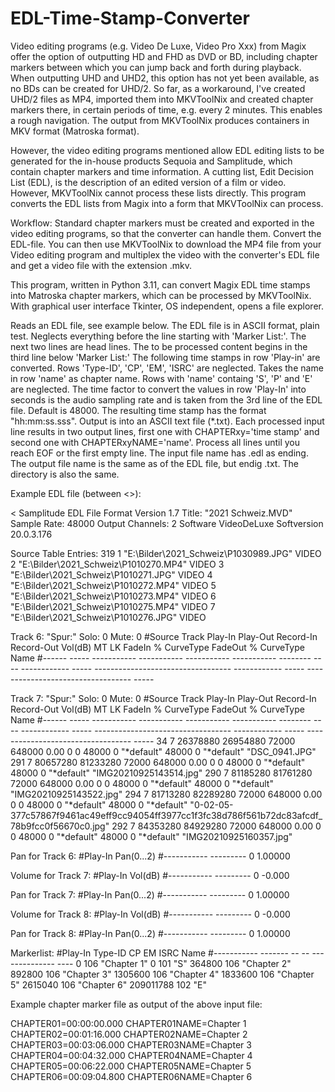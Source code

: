 # EDL-Time-Stamp-Converter
Video editing programs (e.g. Video De Luxe, Video Pro Xxx) from Magix offer the option of outputting HD and FHD as DVD or BD, including chapter markers between which you can jump back and forth during playback. When outputting UHD and UHD2, this option has not yet been available, as no BDs can be created for UHD/2.
So far, as a workaround, I've created UHD/2 files as MP4, imported them into MKVToolNix and created chapter markers there, in certain periods of time, e.g. every 2 minutes. This enables a rough navigation. The output from MKVToolNix produces containers in MKV format (Matroska format).

However, the video editing programs mentioned allow EDL editing lists to be generated for the in-house products Sequoia and Samplitude, which contain chapter markers and time information. A cutting list, Edit Decision List (EDL), is the description of an edited version of a film or video. However, MKVToolNix cannot process these lists directly. This program converts the EDL lists from Magix into a form that MKVToolNix can process.

Workflow: Standard chapter markers must be created and exported in the video editing programs, so that the converter can handle them. Convert the EDL-file. You can then use MKVToolNix to download the MP4 file from your Video editing program and multiplex the video with the converter's EDL file and get a video file with the extension .mkv.

This program, written in Python 3.11, can convert Magix EDL time stamps into Matroska chapter markers, which can be processed by MKVToolNix.
With graphical user interface Tkinter, OS independent, opens a file explorer.

Reads an EDL file, see example below. The EDL file is in ASCII format, plain test. Neglects everything before the line starting with 'Marker List:'.
The next two lines are head lines. The to be processed content begins in the third line below 'Marker List:'
The following time stamps in row 'Play-in' are converted. Rows 'Type-ID', 'CP', 'EM', 'ISRC' are neglected. Takes the name in row 'name' as chapter name.
Rows with 'name' containg 'S', 'P' and 'E' are neglected. The time factor to convert the values in row 'Play-In' into seconds is the audio sampling rate
and is taken from the 3rd line of the EDL file. Default is 48000. The resulting time stamp has the format "hh:mm:ss.sss".
Output is into an ASCII text file (*.txt). Each processed input line results in two output lines, first one with CHAPTERxy='time stamp' and second one with CHAPTERxyNAME='name'.
Process all lines until you reach EOF or the first empty line.
The input file name has .edl as ending. The output file name is the same as of the EDL file, but endig .txt. The directory is also the same.

Example EDL file (between <>):

<
Samplitude EDL File Format Version 1.7 
Title: "2021 Schweiz.MVD" 
Sample Rate: 48000 
Output Channels: 2 
Software VideoDeLuxe 
Softversion 20.0.3.176 

Source Table Entries: 319 
   1 "E:\Bilder\2021_Schweiz\P1030989.JPG" VIDEO
   2 "E:\Bilder\2021_Schweiz\P1010270.MP4" VIDEO
   3 "E:\Bilder\2021_Schweiz\P1010271.JPG" VIDEO
   4 "E:\Bilder\2021_Schweiz\P1010272.MP4" VIDEO
   5 "E:\Bilder\2021_Schweiz\P1010273.MP4" VIDEO
   6 "E:\Bilder\2021_Schweiz\P1010275.MP4" VIDEO
   7 "E:\Bilder\2021_Schweiz\P1010276.JPG" VIDEO

Track 6: "Spur:" Solo: 0 Mute: 0 
#Source Track Play-In     Play-Out    Record-In   Record-Out  Vol(dB)  MT LK FadeIn       %     CurveType                          FadeOut      %     CurveType                          Name
#------ ----- ----------- ----------- ----------- ----------- -------- -- -- ------------ ----- ---------------------------------- ------------ ----- ---------------------------------- -----

Track 7: "Spur:" Solo: 0 Mute: 0 
#Source Track Play-In     Play-Out    Record-In   Record-Out  Vol(dB)  MT LK FadeIn       %     CurveType                          FadeOut      %     CurveType                          Name
#------ ----- ----------- ----------- ----------- ----------- -------- -- -- ------------ ----- ---------------------------------- ------------ ----- ---------------------------------- -----
     34     7    26378880    26954880       72000      648000     0.00  0  0        48000     0 "*default"                                48000     0 "*default"                         "DSC_0941.JPG"
    291     7    80657280    81233280       72000      648000     0.00  0  0        48000     0 "*default"                                48000     0 "*default"                         "IMG20210925143514.jpg"
    290     7    81185280    81761280       72000      648000     0.00  0  0        48000     0 "*default"                                48000     0 "*default"                         "IMG20210925143522.jpg"
    294     7    81713280    82289280       72000      648000     0.00  0  0        48000     0 "*default"                                48000     0 "*default"                         "0-02-05-377c57867f9461ac49eff9cc94054ff3977cc1f3fc38d786f561b72dc83afcdf_78b9fcc0f56670c0.jpg"
    292     7    84353280    84929280       72000      648000     0.00  0  0        48000     0 "*default"                                48000     0 "*default"                         "IMG20210925160357.jpg"

Pan for Track 6:
#Play-In      Pan(0...2)
#----------- ---------
           0   1.00000

Volume for Track 7:
#Play-In       Vol(dB)
#----------- ---------
           0    -0.000

Pan for Track 7:
#Play-In      Pan(0...2)
#----------- ---------
           0   1.00000

Volume for Track 8:
#Play-In       Vol(dB)
#----------- ---------
           0    -0.000

Pan for Track 8:
#Play-In      Pan(0...2)
#----------- ---------
           0   1.00000


Markerlist:
#Play-In     Type-ID CP EM ISRC           Name
#----------- ------- -- -- -------------- ----
           0     106                      "Chapter 1"
           0     101                      "S"
      364800     106                      "Chapter 2"
      892800     106                      "Chapter 3"
     1305600     106                      "Chapter 4"
     1833600     106                      "Chapter 5"
     2615040     106                      "Chapter 6"
   209011788     102                      "E"
>
Example chapter marker file as output of the above input file:

CHAPTER01=00:00:00.000
CHAPTER01NAME=Chapter 1
CHAPTER02=00:01:16.000
CHAPTER02NAME=Chapter 2
CHAPTER03=00:03:06.000
CHAPTER03NAME=Chapter 3
CHAPTER04=00:04:32.000
CHAPTER04NAME=Chapter 4
CHAPTER05=00:06:22.000
CHAPTER05NAME=Chapter 5
CHAPTER06=00:09:04.800
CHAPTER06NAME=Chapter 6

